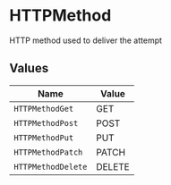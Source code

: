 # HTTPMethod

HTTP method used to deliver the attempt


## Values

| Name               | Value              |
| ------------------ | ------------------ |
| `HTTPMethodGet`    | GET                |
| `HTTPMethodPost`   | POST               |
| `HTTPMethodPut`    | PUT                |
| `HTTPMethodPatch`  | PATCH              |
| `HTTPMethodDelete` | DELETE             |